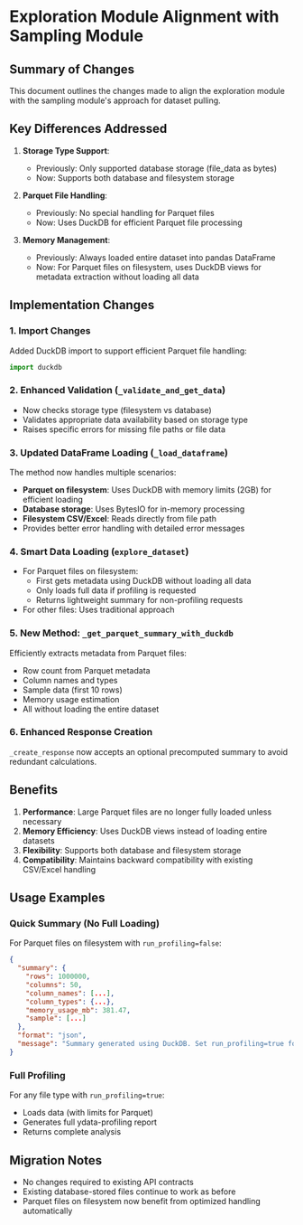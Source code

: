 # Exploration Module Alignment with Sampling Module

## Summary of Changes

This document outlines the changes made to align the exploration module with the sampling module's approach for dataset pulling.

## Key Differences Addressed

1. **Storage Type Support**: 
   - Previously: Only supported database storage (file_data as bytes)
   - Now: Supports both database and filesystem storage

2. **Parquet File Handling**:
   - Previously: No special handling for Parquet files
   - Now: Uses DuckDB for efficient Parquet file processing

3. **Memory Management**:
   - Previously: Always loaded entire dataset into pandas DataFrame
   - Now: For Parquet files on filesystem, uses DuckDB views for metadata extraction without loading all data

## Implementation Changes

### 1. Import Changes
Added DuckDB import to support efficient Parquet file handling:
```python
import duckdb
```

### 2. Enhanced Validation (`_validate_and_get_data`)
- Now checks storage type (filesystem vs database)
- Validates appropriate data availability based on storage type
- Raises specific errors for missing file paths or file data

### 3. Updated DataFrame Loading (`_load_dataframe`)
The method now handles multiple scenarios:
- **Parquet on filesystem**: Uses DuckDB with memory limits (2GB) for efficient loading
- **Database storage**: Uses BytesIO for in-memory processing
- **Filesystem CSV/Excel**: Reads directly from file path
- Provides better error handling with detailed error messages

### 4. Smart Data Loading (`explore_dataset`)
- For Parquet files on filesystem:
  - First gets metadata using DuckDB without loading all data
  - Only loads full data if profiling is requested
  - Returns lightweight summary for non-profiling requests
- For other files: Uses traditional approach

### 5. New Method: `_get_parquet_summary_with_duckdb`
Efficiently extracts metadata from Parquet files:
- Row count from Parquet metadata
- Column names and types
- Sample data (first 10 rows)
- Memory usage estimation
- All without loading the entire dataset

### 6. Enhanced Response Creation
`_create_response` now accepts an optional precomputed summary to avoid redundant calculations.

## Benefits

1. **Performance**: Large Parquet files are no longer fully loaded unless necessary
2. **Memory Efficiency**: Uses DuckDB views instead of loading entire datasets
3. **Flexibility**: Supports both database and filesystem storage
4. **Compatibility**: Maintains backward compatibility with existing CSV/Excel handling

## Usage Examples

### Quick Summary (No Full Loading)
For Parquet files on filesystem with `run_profiling=false`:
```json
{
  "summary": {
    "rows": 1000000,
    "columns": 50,
    "column_names": [...],
    "column_types": {...},
    "memory_usage_mb": 381.47,
    "sample": [...]
  },
  "format": "json",
  "message": "Summary generated using DuckDB. Set run_profiling=true for full profiling."
}
```

### Full Profiling
For any file type with `run_profiling=true`:
- Loads data (with limits for Parquet)
- Generates full ydata-profiling report
- Returns complete analysis

## Migration Notes

- No changes required to existing API contracts
- Existing database-stored files continue to work as before
- Parquet files on filesystem now benefit from optimized handling automatically